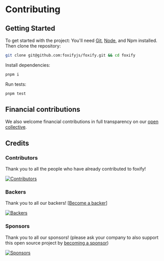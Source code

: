 # Contributing

## Getting Started

To get started with the project:
You'll need [Git](https://git-scm.com), [Node](https://nodejs.org), and Npm installed. Then clone the repository:

```bash
git clone git@github.com:foxifyjs/foxify.git && cd foxify
```

Install dependencies:

```bash
pnpm i
```

Run tests:

```bash
pnpm test
```

## Financial contributions

We also welcome financial contributions in full transparency on our [open collective](https://opencollective.com/foxify).

## Credits

### Contributors

Thank you to all the people who have already contributed to foxify!

[![Contributors](https://opencollective.com/foxify/contributors.svg?width=890)](graphs/contributors)

### Backers

Thank you to all our backers! [[Become a backer](https://opencollective.com/foxify#backer)]

[![Backers](https://opencollective.com/foxify/backers.svg?width=890)](https://opencollective.com/foxify#backers)

### Sponsors

Thank you to all our sponsors! (please ask your company to also support this open source project by [becoming a sponsor](https://opencollective.com/foxify#sponsor))

[![Sponsors](https://opencollective.com/foxify/sponsors.svg?width=890)](https://opencollective.com/foxify#sponsors)
